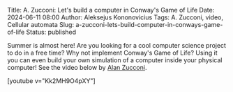 Title: A. Zucconi: Let's build a computer in Conway's Game of Life
Date: 2024-06-11 08:00
Author: Aleksejus Kononovicius
Tags: A. Zucconi, video, Cellular automata
Slug: a-zucconi-lets-build-computer-in-conways-game-of-life
Status: published

Summer is almost here! Are you looking for a cool computer science project
to do in a free time? Why not implement Conway's Game of Life? Using it you
can even build your own simulation of a computer inside your physical
computer! See the video below by [Alan
Zucconi](https://www.youtube.com/@AlanZucconi).

[youtube v="Kk2MH9O4pXY"]


